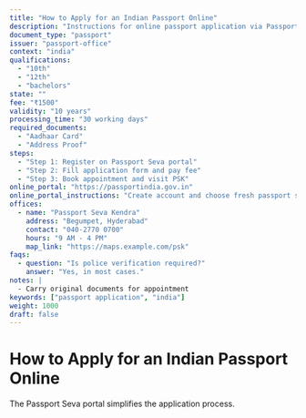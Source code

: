 ```yaml
---
title: "How to Apply for an Indian Passport Online"
description: "Instructions for online passport application via Passport Seva"
document_type: "passport"
issuer: "passport-office"
context: "india"
qualifications:
  - "10th"
  - "12th"
  - "bachelors"
state: ""
fee: "₹1500"
validity: "10 years"
processing_time: "30 working days"
required_documents:
  - "Aadhaar Card"
  - "Address Proof"
steps:
  - "Step 1: Register on Passport Seva portal"
  - "Step 2: Fill application form and pay fee"
  - "Step 3: Book appointment and visit PSK"
online_portal: "https://passportindia.gov.in"
online_portal_instructions: "Create account and choose fresh passport service"
offices:
  - name: "Passport Seva Kendra"
    address: "Begumpet, Hyderabad"
    contact: "040-2770 0700"
    hours: "9 AM - 4 PM"
    map_link: "https://maps.example.com/psk"
faqs:
  - question: "Is police verification required?"
    answer: "Yes, in most cases."
notes: |
  - Carry original documents for appointment
keywords: ["passport application", "india"]
weight: 1000
draft: false
---
```


# How to Apply for an Indian Passport Online

The Passport Seva portal simplifies the application process.

